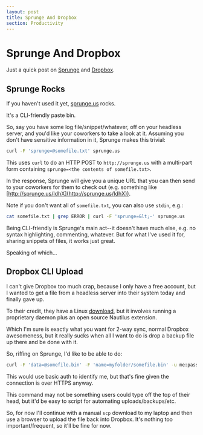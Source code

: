 ```yaml
---
layout: post
title: Sprunge And Dropbox
section: Productivity
---
```


Sprunge And Dropbox
===================

Just a quick post on [Sprunge](http://sprunge.us) and [Dropbox](http://dropbox.com).

Sprunge Rocks
-------------

If you haven't used it yet, [sprunge.us](http://sprunge.us) rocks.

It's a CLI-friendly paste bin.

So, say you have some log file/snippet/whatever, off on your headless server, and you'd like your coworkers to take a look at it. Assuming you don't have sensitive information in it, Sprunge makes this trivial:

```bash
curl -F 'sprunge=@somefile.txt' sprunge.us
```

This uses `curl` to do an HTTP POST to `http://sprunge.us` with a multi-part form containing `sprunge=<the contents of somefile.txt>`.

In the response, Sprunge will give you a unique URL that you can then send to your coworkers for them to check out (e.g. something like [http://sprunge.us/IdhX](http://sprunge.us/IdhX)).

Note if you don't want all of `somefile.txt`, you can also use `stdin`, e.g.:

```bash
cat somefile.txt | grep ERROR | curl -F 'sprunge=&lt;-' sprunge.us
```

Being CLI-friendly is Sprunge's main act--it doesn't have much else, e.g. no syntax highlighting, commenting, whatever. But for what I've used it for, sharing snippets of files, it works just great.

Speaking of which...

Dropbox CLI Upload
------------------

I can't give Dropbox too much crap, because I only have a free account, but I wanted to get a file from a headless server into their system today and finally gave up.

To their credit, they have a Linux [download](https://www.dropbox.com/downloading?os=lnx), but it involves running a proprietary daemon plus an open source Nautilus extension.

Which I'm sure is exactly what you want for 2-way sync, normal Dropbox awesomeness, but it really sucks when all I want to do is drop a backup file up there and be done with it.

So, riffing on Sprunge, I'd like to be able to do:

```bash
curl -F 'data=@somefile.bin' -F 'name=myfolder/somefile.bin' -u me:password https://dropbox.com
```

This would use basic auth to identify me, but that's fine given the connection is over HTTPS anyway.

This command may not be something users could type off the top of their head, but it'd be easy to script for automating uploads/backups/etc.

So, for now I'll continue with a manual `scp` download to my laptop and then use a browser to upload the file back into Dropbox. It's nothing too important/frequent, so it'll be fine for now.

